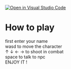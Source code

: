 [![Open in Visual Studio Code](https://classroom.github.com/assets/open-in-vscode-c66648af7eb3fe8bc4f294546bfd86ef473780cde1dea487d3c4ff354943c9ae.svg)](https://classroom.github.com/online_ide?assignment_repo_id=9701603&assignment_repo_type=AssignmentRepo)
# How to play
first enter your name </br> 
wasd to move the character</br> 
↑ ↓ ← → to shoot in combat</br> 
space to talk to npc</br> 
ENJOY IT !
